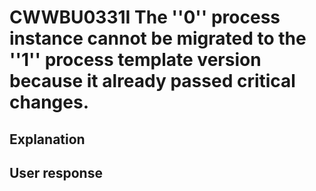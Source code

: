 # CWWBU0331I The ''0'' process instance cannot be migrated to the ''1'' process template version because it already passed critical changes.

## Explanation

## User response